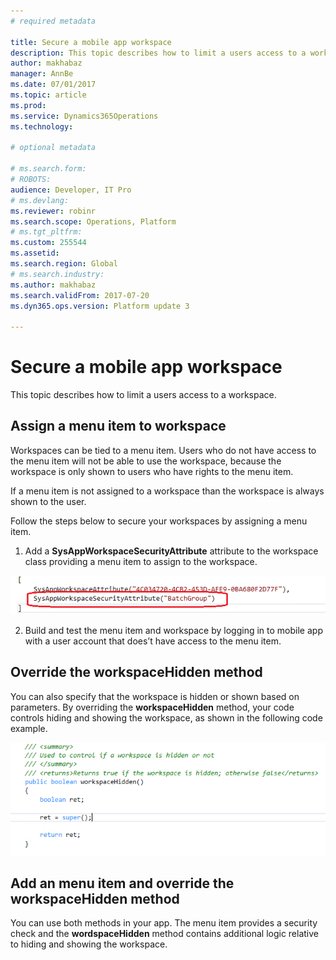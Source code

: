 ```yaml
---
# required metadata

title: Secure a mobile app workspace
description: This topic describes how to limit a users access to a workspace.
author: makhabaz
manager: AnnBe
ms.date: 07/01/2017
ms.topic: article
ms.prod: 
ms.service: Dynamics365Operations
ms.technology: 

# optional metadata

# ms.search.form: 
# ROBOTS: 
audience: Developer, IT Pro
# ms.devlang: 
ms.reviewer: robinr
ms.search.scope: Operations, Platform
# ms.tgt_pltfrm: 
ms.custom: 255544
ms.assetid: 
ms.search.region: Global
# ms.search.industry: 
ms.author: makhabaz
ms.search.validFrom: 2017-07-20
ms.dyn365.ops.version: Platform update 3

---
```



# Secure a mobile app workspace
This topic describes how to limit a users access to a workspace.

## Assign a menu item to workspace
Workspaces can be tied to a menu item. Users who do not have access to the menu item will not be able to use the workspace, because the workspace is only shown to users who have rights to the menu item. 

If a menu item is not assigned to a workspace than the workspace is always shown to the user.

Follow the steps below to secure your workspaces by assigning a menu item.

1. Add a **SysAppWorkspaceSecurityAttribute** attribute to the workspace class providing a menu item to assign to the workspace.

![Assign menu item to workspace](media/workspace-api/SecureWorkspaceOption1.png)

2. Build and test the menu item and workspace by logging in to mobile app with a user account that does’t have access to the menu item. 

## Override the workspaceHidden method
You can also specify that the workspace is hidden or shown based on parameters. By overriding the **workspaceHidden** method, your code controls hiding and showing the workspace, as shown in the following code example.

![Override the workspaceHidden method](media/workspace-api/SecureWorkspaceOption2.png)

## Add an menu item and override the workspaceHidden method
You can use both methods in your app. The menu item provides a security check and the **wordspaceHidden** method contains additional logic relative to hiding and showing the workspace.
